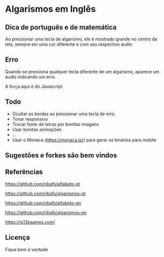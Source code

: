 # Algarismos em Inglês

## Dica de português e de matemática

Ao pressionar uma tecla de algarismo, ele é mostrado grande no centro da tela, sempre em uma cor diferente e com seu respectivo áudio

## Erro

Quando se pressiona qualquer tecla diferente de um algarismo, aparece um áudio indicando um erro.

A força aqui é do Javascript.

## Todo

- Ocultar as bordas ao pressionar uma tecla de erro.
- Tonar responsivo
- Trocar fonte de letras por bonitas imagens
- Usar bonitas animações
- ...
- Usar o Monaca (https://monaca.io/) para gerar os binários para mobile

## Sugestões e forkes são bem vindos

## Referências

https://github.com/ribafs/alfabeto-pt

https://github.com/ribafs/algarismos-pt

https://github.com/ribafs/alfabeto-en

https://github.com/ribafs/algarismos-en

https://js13kgames.com/

## Licença

Fique bem à vontade
